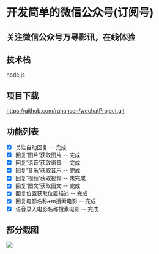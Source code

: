 
# 开发简单的微信公众号(订阅号)

## 关注微信公众号万寻影讯，在线体验


## 技术栈 

node.js


## 项目下载

https://github.com/rqhansen/wechatProject.git


## 功能列表

- [x] 关注自动回复 -- 完成
- [x] 回复'图片'获取图片 -- 完成
- [x] 回复'语音'获取语音 -- 完成
- [x] 回复'音乐'获取音乐 -- 完成
- [x] 回复'视频'获取视频 -- 未完成
- [x] 回复'图文'获取图文 -- 完成
- [x] 回复位置获取位置描述 -- 完成
- [x] 回复电影名称+m搜索电影 -- 完成
- [x] 语音录入电影名称搜素电影 -- 完成

## 部分截图

<img src="https://github.com/rqhansen/images/tree/master/wechat/mp-example.jpg"/>


